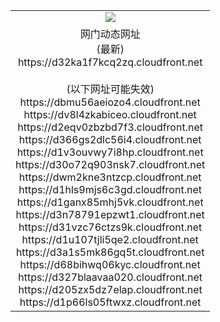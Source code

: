 ﻿<table>
  <tr></tr>
  <tr><td colspan=2 align=center><img src="https://d32ka1f7kcq2zq.cloudfront.net/Up/oGate.jpg" /></td></tr>
  <tr><td colspan=2 align=center>网门动态网址<br/>(最新)
<br>https://d32ka1f7kcq2zq.cloudfront.net
<br/><br/>(以下网址可能失效)
<br>https://dbmu56aeiozo4.cloudfront.net
<br>https://dv8l4zkabiceo.cloudfront.net
<br>https://d2eqv0zbzbd7f3.cloudfront.net
<br>https://d366gs2dlc56i4.cloudfront.net
<br>https://d1v3ouvwy7i8hp.cloudfront.net
<br>https://d30o72q903nsk7.cloudfront.net
<br>https://dwm2kne3ntzcp.cloudfront.net
<br>https://d1hls9mjs6c3gd.cloudfront.net
<br>https://d1ganx85mhj5vk.cloudfront.net
<br>https://d3n78791epzwt1.cloudfront.net
<br>https://d31vzc76ctzs9k.cloudfront.net
<br>https://d1u107tjli5qe2.cloudfront.net
<br>https://d3a1s5mk86gq5t.cloudfront.net
<br>https://d68bihwq06kyc.cloudfront.net
<br>https://d327blaavaa020.cloudfront.net
<br>https://d205zx5dz7elap.cloudfront.net
<br>https://d1p66ls05ftwxz.cloudfront.net
    </td>
  </tr>
</table>
